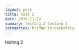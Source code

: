 ```yaml
---
layout: post
title: test 2
date: 2016-11-14
summary: testing 2 testing 2
categories: bridge-to-carpathia
---
```

testing 2
